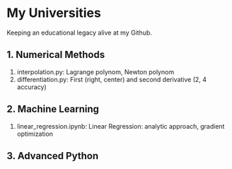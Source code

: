 # My Universities

Keeping an educational legacy alive at my Github.

## 1. Numerical Methods
1. interpolation.py: Lagrange polynom, Newton polynom
2. differentiation.py: First (right, center) and second derivative (2, 4 accuracy)

## 2. Machine Learning
1. linear_regression.ipynb: Linear Regression: analytic approach, gradient optimization

## 3. Advanced Python